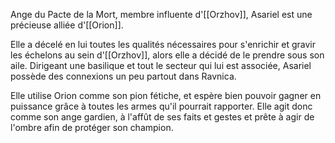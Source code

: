 Ange du Pacte de la Mort, membre influente d'[[Orzhov]], Asariel est une précieuse alliée d'[[Orion]]. 

Elle a décelé en lui toutes les qualités nécessaires pour s'enrichir et gravir les échelons au sein d'[[Orzhov]], alors elle a décidé de le prendre sous son aile. Dirigeant une basilique et tout le secteur qui lui est associée, Asariel possède des connexions un peu partout dans Ravnica. 

Elle utilise Orion comme son pion fétiche, et espère bien pouvoir gagner en puissance grâce à toutes les armes qu'il pourrait rapporter. Elle agit donc comme son ange gardien, à l'affût de ses faits et gestes et prête à agir de l'ombre afin de protéger son champion.
